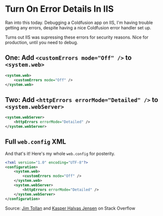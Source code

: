 # Turn On Error Details In IIS

Ran into this today. Debugging a Coldfusion app on IIS, I'm having trouble getting any errors, despite having a nice Coldfusion error handler set up.

Turns out IIS was supressing these errors for security reasons. Nice for production, until you need to debug.

## One: Add `<customErrors mode="Off" />` to `<system.web>`

```xml
<system.web>
	<customErrors mode="Off" />
</system.web>
```

## Two: Add `<httpErrors errorMode="Detailed" />` to `<system.webServer>`

```xml
<system.webServer>
    <httpErrors errorMode="Detailed" /> 
</system.webServer>
```

## Full `web.config` XML

And that's it! Here's my whole `web.config` for posterity.

```xml
<?xml version="1.0" encoding="UTF-8"?>
<configuration>
	<system.web>
		<customErrors mode="Off" />
	</system.web>
    <system.webServer>
        <httpErrors errorMode="Detailed" /> 
    </system.webServer>
</configuration>
```

Source: [Jim Tollan][1] and [Kasper Halvas Jensen][2] on Stack Overflow

[1]:https://stackoverflow.com/a/11665456
[2]:https://stackoverflow.com/questions/11665322/how-to-set-web-config-file-to-show-full-error-message#comment66285857_11665456
